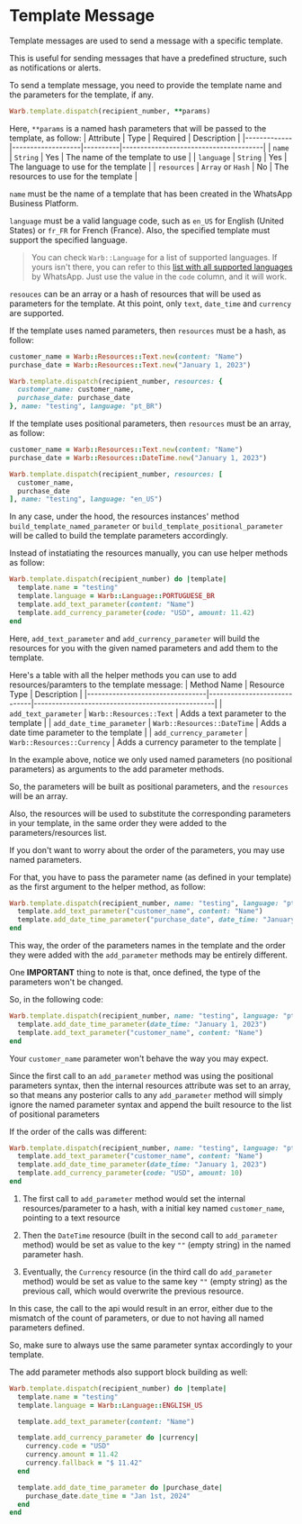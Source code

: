 # Template Message

Template messages are used to send a message with a specific template.

This is useful for sending messages that have a predefined structure, such as notifications or alerts.

To send  a template message, you need to provide the template name and the parameters for the template, if any.

```ruby
Warb.template.dispatch(recipient_number, **params)
```

Here, `**params` is a named hash parameters that will be passed to the template, as follow:
| Attribute   | Type              | Required | Description                           |
|-------------|-------------------|----------|---------------------------------------|
| `name`      | `String`          | Yes      | The name of the template to use       |
| `language`  | `String`          | Yes      | The language to use for the template  |
| `resources` | `Array` or `Hash` | No       | The resources to use for the template |

`name` must be the name of a template that has been created in the WhatsApp Business Platform.

`language` must be a valid language code, such as `en_US` for English (United States) or `fr_FR` for French (France). Also, the specified template must support the specified language.

> You can check `Warb::Language` for a list of supported languages.
> If yours isn't there, you can refer to this [list with all supported languages](https://developers.facebook.com/docs/whatsapp/business-management-api/message-templates/supported-languages) by WhatsApp.
> Just use the value in the `code` column, and it will work.

`resouces` can be an array or a hash of resources that will be used as parameters for the template. At this point, only `text`, `date_time` and `currency` are supported.

If the template uses named parameters, then `resources` must be a hash, as follow:
```ruby
customer_name = Warb::Resources::Text.new(content: "Name")
purchase_date = Warb::Resources::Text.new("January 1, 2023")

Warb.template.dispatch(recipient_number, resources: {
  customer_name: customer_name,
  purchase_date: purchase_date
}, name: "testing", language: "pt_BR")
```

If the template uses positional parameters, then `resources` must be an array, as follow:
```ruby
customer_name = Warb::Resources::Text.new(content: "Name")
purchase_date = Warb::Resources::DateTime.new("January 1, 2023")

Warb.template.dispatch(recipient_number, resources: [
  customer_name,
  purchase_date
], name: "testing", language: "en_US")
```

In any case, under the hood, the resources instances' method `build_template_named_parameter` or `build_template_positional_parameter` will be called to build the template parameters accordingly.

Instead of instatiating the resources manually, you can use helper methods as follow:
```ruby
Warb.template.dispatch(recipient_number) do |template|
  template.name = "testing"
  template.language = Warb::Language::PORTUGUESE_BR
  template.add_text_parameter(content: "Name")
  template.add_currency_parameter(code: "USD", amount: 11.42)
end
```

Here, `add_text_parameter` and `add_currency_parameter` will build the resources for you with the given named parameters and add them to the template.

Here's a table with all the helper methods you can use to add resources/paramters to the template message:
| Method Name                     | Resource Type               | Description                                      |
|---------------------------------|-----------------------------|--------------------------------------------------|
| `add_text_parameter`            | `Warb::Resources::Text`     | Adds a text parameter to the template            |
| `add_date_time_parameter`       | `Warb::Resources::DateTime` | Adds a date time parameter to the template       |
| `add_currency_parameter`        | `Warb::Resources::Currency` | Adds a currency parameter to the template        |

In the example above, notice we only used named parameters (no positional parameters) as arguments to the add parameter methods.

So, the parameters will be built as positional parameters, and the `resources` will be an array.

Also, the resources will be used to substitute the corresponding parameters in your template, in the same order they were added to the parameters/resources list.

If you don't want to worry about the order of the parameters, you may use named parameters.

For that, you have to pass the parameter name (as defined in your template) as the first argument to the helper method, as follow:
```ruby
Warb.template.dispatch(recipient_number, name: "testing", language: "pt_BR") do |template|
  template.add_text_parameter("customer_name", content: "Name")
  template.add_date_time_parameter("purchase_date", date_time: "January 1, 2023")
end
```

This way, the order of the parameters names in the template and the order they were added with the `add_parameter` methods may be entirely different.

One **IMPORTANT** thing to note is that, once defined, the type of the parameters won't be changed.

So, in the following code:
```ruby
Warb.template.dispatch(recipient_number, name: "testing", language: "pt_BR") do |template|
  template.add_date_time_parameter(date_time: "January 1, 2023")
  template.add_text_parameter("customer_name", content: "Name")
end
```
Your `customer_name` parameter won't behave the way you may expect.

Since the first call to an `add_parameter` method was using the positional parameters syntax, then the internal resources attribute was set to an array, so that means any posterior calls to any `add_parameter` method will simply ignore the named parameter syntax and append the built resource to the list of positional parameters

If the order of the calls was different:
```ruby
Warb.template.dispatch(recipient_number, name: "testing", language: "pt_BR") do |template|
  template.add_text_parameter("customer_name", content: "Name")
  template.add_date_time_parameter(date_time: "January 1, 2023")
  template.add_currency_parameter(code: "USD", amount: 10)
end
```

1. The first call to `add_parameter` method would set the internal resources/parameter to a hash, with a initial key named `customer_name`, pointing to a text resource

2. Then the `DateTime` resource (built in the second call to `add_parameter` method) would be set as value to the key `""` (empty string) in the named parameter hash.

3. Eventually, the `Currency` resource (in the third call do `add_parameter` method) would be set as value to the same key `""` (empty string) as the previous call, which would overwrite the previous resource.

In this case, the call to the api would result in an error, either due to the mismatch of the count of parameters, or due to not having all named parameters defined.

So, make sure to always use the same parameter syntax accordingly to your template.

The add parameter methods also support block building as well:
```ruby
Warb.template.dispatch(recipient_number) do |template|
  template.name = "testing"
  template.language = Warb::Language::ENGLISH_US

  template.add_text_parameter(content: "Name")

  template.add_currency_parameter do |currency|
    currency.code = "USD"
    currency.amount = 11.42
    currency.fallback = "$ 11.42"
  end

  template.add_date_time_parameter do |purchase_date|
    purchase_date.date_time = "Jan 1st, 2024"
  end
end
```
